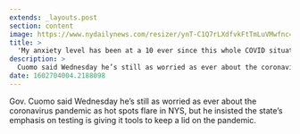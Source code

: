 ```yaml
--- 
extends: _layouts.post 
section: content 
image: https://www.nydailynews.com/resizer/ynT-C1Q7rLXdfvkFtTmLuVMwfnc=/1200x0/top/cloudfront-us-east-1.images.arcpublishing.com/tronc/ZFFXTXPPOJEYLHE55GEO63U3SE.jpg 
title: > 
  'My anxiety level has been at a 10 ever since this whole COVID situation started’: Cuomo’s concerns amid hot spots 
description: > 
  Cuomo said Wednesday he’s still as worried as ever about the coronavirus pandemic as hot spots flare in NYS, but he insisted the state’s emphasis on testing is giving it tools to keep a lid on the pandemic. 
date: 1602704004.2188098 
--- 
```

Gov. Cuomo said Wednesday he’s still as worried as ever about the coronavirus pandemic as hot spots flare in NYS, but he insisted the state’s emphasis on testing is giving it tools to keep a lid on the pandemic.